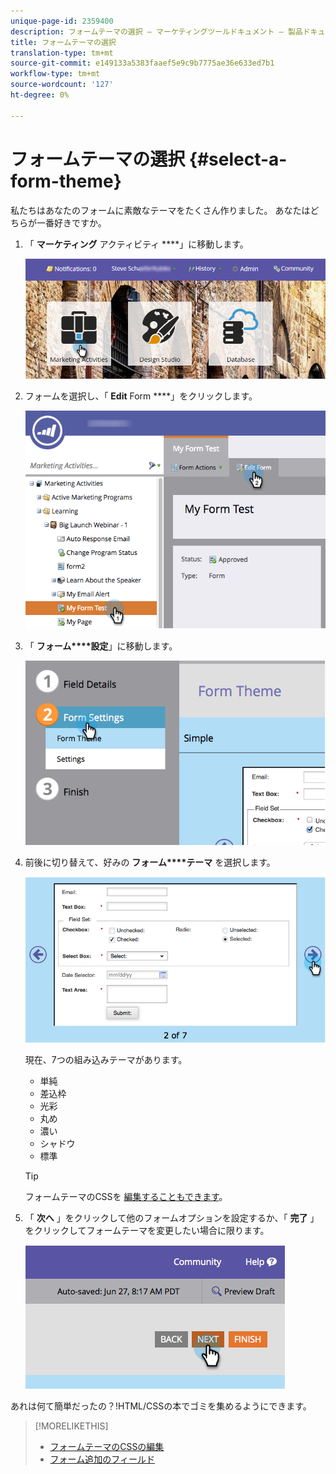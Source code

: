 ```yaml
---
unique-page-id: 2359400
description: フォームテーマの選択 — マーケティングツールドキュメント — 製品ドキュメント
title: フォームテーマの選択
translation-type: tm+mt
source-git-commit: e149133a5383faaef5e9c9b7775ae36e633ed7b1
workflow-type: tm+mt
source-wordcount: '127'
ht-degree: 0%

---
```



# フォームテーマの選択 {#select-a-form-theme}

私たちはあなたのフォームに素敵なテーマをたくさん作りました。 あなたはどちらが一番好きですか。

1. 「 **マーケティング** アクティビティ ****」に移動します。

   ![](assets/login-marketing-activities-1.png)

1. フォームを選択し、「 **Edit** Form ****」をクリックします。

   ![](assets/editform.png)

1. 「 **フォーム****設定**」に移動します。

   ![](assets/image2014-9-15-17-7-7.png)

1. 前後に切り替えて、好みの **フォーム****テーマ** を選択します。

   ![](assets/image2014-9-15-17-3a7-3a20.png)

   現在、7つの組み込みテーマがあります。

   * 単純
   * 差込枠
   * 光彩
   * 丸め
   * 濃い
   * シャドウ
   * 標準

   >[!TIP]
   >
   >フォームテーマのCSSを [編集することもできます](../../../../product-docs/demand-generation/forms/form-design/edit-the-css-of-a-form-theme.md)。

1. 「 **次へ** 」をクリックして他のフォームオプションを設定するか、「 **完了** 」をクリックしてフォームテーマを変更したい場合に限ります。

   ![](assets/image2014-9-15-17-3a8-3a22.png)

あれは何て簡単だったの？!HTML/CSSの本でゴミを集めるようにできます。

>[!MORELIKETHIS]
>
>* [フォームテーマのCSSの編集](../../../../product-docs/demand-generation/forms/form-design/edit-the-css-of-a-form-theme.md)
>* [フォーム追加のフィールド](add-a-field-to-a-form.md)

>



